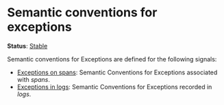 <!--- Hugo front matter used to generate the website version of this page:
linkTitle: Exceptions
--->

# Semantic conventions for exceptions

**Status**: [Stable][DocumentStatus]

Semantic conventions for Exceptions are defined for the following signals:

- [Exceptions on spans](exceptions-spans.md): Semantic Conventions for Exceptions associated with *spans*.
- [Exceptions in logs](exceptions-logs.md): Semantic Conventions for Exceptions recorded in *logs*.

[DocumentStatus]: https://opentelemetry.io/docs/specs/otel/document-status
